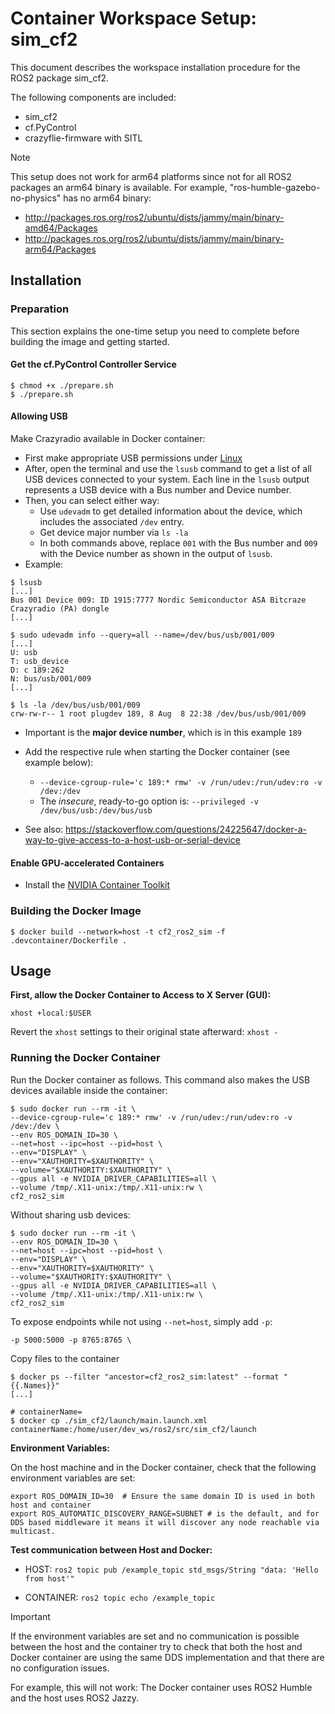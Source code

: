# Container Workspace Setup: sim_cf2

This document describes the workspace installation procedure for the ROS2 package sim_cf2.

The following components are included:

- sim_cf2
- cf.PyControl
- crazyflie-firmware with SITL

> [!Note]
>
> This setup does not work for arm64 platforms since not for all ROS2 packages an arm64 binary is available. For example, "ros-humble-gazebo-no-physics" has no arm64 binary:
>
> - http://packages.ros.org/ros2/ubuntu/dists/jammy/main/binary-amd64/Packages
> - http://packages.ros.org/ros2/ubuntu/dists/jammy/main/binary-arm64/Packages

## Installation

### Preparation

This section explains the one-time setup you need to complete before building the image and getting started.

#### Get the cf.PyControl Controller Service

```shell
$ chmod +x ./prepare.sh
$ ./prepare.sh
```

#### Allowing USB

Make Crazyradio available in Docker container:
- First make appropriate USB permissions under [Linux](https://www.bitcraze.io/documentation/repository/crazyflie-lib-python/master/installation/usb_permissions/)
- After, open the terminal and use the `lsusb` command to get a list of all USB devices connected to your system. Each line in the `lsusb` output represents a USB device with a Bus number and Device number.
- Then, you can select either way:
  - Use `udevadm` to get detailed information about the device, which includes the associated `/dev` entry.
  - Get device major number via `ls -la`
  - In both commands above, replace `001` with the Bus number and `009` with the Device number as shown in the output of `lsusb`.
- Example:
```shell
$ lsusb
[...]
Bus 001 Device 009: ID 1915:7777 Nordic Semiconductor ASA Bitcraze Crazyradio (PA) dongle
[...]

$ sudo udevadm info --query=all --name=/dev/bus/usb/001/009
[...]
U: usb
T: usb_device
D: c 189:262
N: bus/usb/001/009
[...]

$ ls -la /dev/bus/usb/001/009
crw-rw-r-- 1 root plugdev 189, 8 Aug  8 22:38 /dev/bus/usb/001/009
```

- Important is the **major device number**, which is in this example `189`

- Add the respective rule when starting the Docker container (see example below):
  - `--device-cgroup-rule='c 189:* rmw' -v /run/udev:/run/udev:ro -v /dev:/dev`
  - The *insecure*, ready-to-go option is: `--privileged -v /dev/bus/usb:/dev/bus/usb`

- See also: https://stackoverflow.com/questions/24225647/docker-a-way-to-give-access-to-a-host-usb-or-serial-device

#### Enable GPU-accelerated Containers

- Install the [NVIDIA Container Toolkit](https://docs.nvidia.com/datacenter/cloud-native/container-toolkit/latest/install-guide.html)

### Building the Docker Image

```shell
$ docker build --network=host -t cf2_ros2_sim -f .devcontainer/Dockerfile .
```

## Usage 

**First, allow the Docker Container to Access to X Server (GUI):**

```shell
xhost +local:$USER
```

Revert the `xhost` settings to their original state afterward: `xhost -`

### Running the Docker Container

Run the Docker container as follows.
This command also makes the USB devices available inside the container:

```shell
$ sudo docker run --rm -it \
--device-cgroup-rule='c 189:* rmw' -v /run/udev:/run/udev:ro -v /dev:/dev \
--env ROS_DOMAIN_ID=30 \
--net=host --ipc=host --pid=host \
--env="DISPLAY" \
--env="XAUTHORITY=$XAUTHORITY" \
--volume="$XAUTHORITY:$XAUTHORITY" \
--gpus all -e NVIDIA_DRIVER_CAPABILITIES=all \
--volume /tmp/.X11-unix:/tmp/.X11-unix:rw \
cf2_ros2_sim
```

Without sharing usb devices:

```shell
$ sudo docker run --rm -it \
--env ROS_DOMAIN_ID=30 \
--net=host --ipc=host --pid=host \
--env="DISPLAY" \
--env="XAUTHORITY=$XAUTHORITY" \
--volume="$XAUTHORITY:$XAUTHORITY" \
--gpus all -e NVIDIA_DRIVER_CAPABILITIES=all \
--volume /tmp/.X11-unix:/tmp/.X11-unix:rw \
cf2_ros2_sim
```

To expose endpoints while not using `--net=host`, simply add `-p`:

```shell
-p 5000:5000 -p 8765:8765 \
```

Copy files to the container

```shell
$ docker ps --filter "ancestor=cf2_ros2_sim:latest" --format "{{.Names}}"
[...]

# containerName=
$ docker cp ./sim_cf2/launch/main.launch.xml containerName:/home/user/dev_ws/ros2/src/sim_cf2/launch
```



**Environment Variables:**

On the host machine and in the Docker container, check that the following environment variables are set:

```shell
export ROS_DOMAIN_ID=30  # Ensure the same domain ID is used in both host and container 
export ROS_AUTOMATIC_DISCOVERY_RANGE=SUBNET # is the default, and for DDS based middleware it means it will discover any node reachable via multicast.
```

**Test communication between Host and Docker:**

- HOST: `ros2 topic pub /example_topic std_msgs/String "data: 'Hello from host'"`

- CONTAINER: `ros2 topic echo /example_topic`

> [!IMPORTANT]
>
> If the environment variables are set and no communication is possible between the host and the container try to check that both the host and Docker container are using the same DDS implementation and that there are no configuration issues.
>
> For example, this will not work: The Docker container uses ROS2 Humble and the host uses ROS2 Jazzy.

